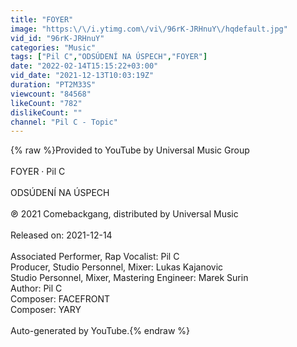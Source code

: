 ```yaml
---
title: "FOYER"
image: "https:\/\/i.ytimg.com\/vi\/96rK-JRHnuY\/hqdefault.jpg"
vid_id: "96rK-JRHnuY"
categories: "Music"
tags: ["Pil C","ODSÚDENÍ NA ÚSPECH","FOYER"]
date: "2022-02-14T15:15:22+03:00"
vid_date: "2021-12-13T10:03:19Z"
duration: "PT2M33S"
viewcount: "84568"
likeCount: "782"
dislikeCount: ""
channel: "Pil C - Topic"
---
```

{% raw %}Provided to YouTube by Universal Music Group<br /><br />FOYER · Pil C<br /><br />ODSÚDENÍ NA ÚSPECH<br /><br />℗ 2021 Comebackgang, distributed by Universal Music<br /><br />Released on: 2021-12-14<br /><br />Associated  Performer, Rap  Vocalist: Pil C<br />Producer, Studio  Personnel, Mixer: Lukas Kajanovic<br />Studio  Personnel, Mixer, Mastering  Engineer: Marek Surin<br />Author: Pil C<br />Composer: FACEFRONT<br />Composer: YARY<br /><br />Auto-generated by YouTube.{% endraw %}
